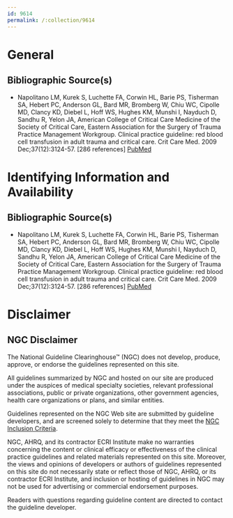 ```yaml
---
id: 9614
permalink: /:collection/9614
---
```


# General

## Bibliographic Source(s)

- Napolitano LM, Kurek S, Luchette FA, Corwin HL, Barie PS, Tisherman SA, Hebert PC, Anderson GL, Bard MR, Bromberg W, Chiu WC, Cipolle MD, Clancy KD, Diebel L, Hoff WS, Hughes KM, Munshi I, Nayduch D, Sandhu R, Yelon JA, American College of Critical Care Medicine of the Society of Critical Care, Eastern Association for the Surgery of Trauma Practice Management Workgroup. Clinical practice guideline: red blood cell transfusion in adult trauma and critical care. Crit Care Med. 2009 Dec;37(12):3124-57. [286 references] [ PubMed ](http://www.ncbi.nlm.nih.gov/entrez/query.fcgi?cmd=Retrieve&db=pubmed&dopt=Abstract&list_uids=19773646)

# Identifying Information and Availability

## Bibliographic Source(s)

- Napolitano LM, Kurek S, Luchette FA, Corwin HL, Barie PS, Tisherman SA, Hebert PC, Anderson GL, Bard MR, Bromberg W, Chiu WC, Cipolle MD, Clancy KD, Diebel L, Hoff WS, Hughes KM, Munshi I, Nayduch D, Sandhu R, Yelon JA, American College of Critical Care Medicine of the Society of Critical Care, Eastern Association for the Surgery of Trauma Practice Management Workgroup. Clinical practice guideline: red blood cell transfusion in adult trauma and critical care. Crit Care Med. 2009 Dec;37(12):3124-57. [286 references] [ PubMed ](http://www.ncbi.nlm.nih.gov/entrez/query.fcgi?cmd=Retrieve&db=pubmed&dopt=Abstract&list_uids=19773646)

# Disclaimer

## NGC Disclaimer

The National Guideline Clearinghouse™ (NGC) does not develop, produce, approve, or endorse the guidelines represented on this site.

All guidelines summarized by NGC and hosted on our site are produced under the auspices of medical specialty societies, relevant professional associations, public or private organizations, other government agencies, health care organizations or plans, and similar entities.

Guidelines represented on the NGC Web site are submitted by guideline developers, and are screened solely to determine that they meet the [NGC Inclusion Criteria](/help-and-about/summaries/inclusion-criteria).

NGC, AHRQ, and its contractor ECRI Institute make no warranties concerning the content or clinical efficacy or effectiveness of the clinical practice guidelines and related materials represented on this site. Moreover, the views and opinions of developers or authors of guidelines represented on this site do not necessarily state or reflect those of NGC, AHRQ, or its contractor ECRI Institute, and inclusion or hosting of guidelines in NGC may not be used for advertising or commercial endorsement purposes.

Readers with questions regarding guideline content are directed to contact the guideline developer.

